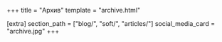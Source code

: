 +++
title = "Архив"
template = "archive.html"

[extra]
section_path = ["blog/", "soft/", "articles/"]
social_media_card = "archive.jpg"
+++
